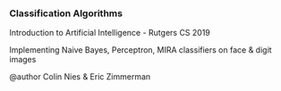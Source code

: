### Classification Algorithms ###

Introduction to Artificial Intelligence - Rutgers CS 2019

Implementing Naive Bayes, Perceptron, MIRA classifiers on face & digit images

@author Colin Nies & Eric Zimmerman
